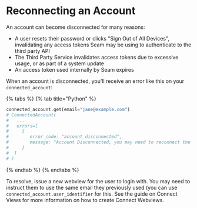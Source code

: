 # Reconnecting an Account

An account can become disconnected for many reasons:

* A user resets their password or clicks "Sign Out of All Devices", invalidating any access tokens Seam may be using to authenticate to the third party API
* The Third Party Service invalidates access tokens due to excessive usage, or as part of a system update
* An access token used internally by Seam expires

When an account is disconnected, you'll receive an error like this on your `connected_account`:

{% tabs %}
{% tab title="Python" %}
```python
connected_account.get(email="jane@example.com")
# ConnectedAccount(
#   ...
#   errors=[
#     {
#        error_code: "account_disconnected",
#        message: "Account Disconnected, you may need to reconnect the account with a new webview..."
#     }
#  ]
# )
```
{% endtab %}
{% endtabs %}

To resolve, issue a new webview for the user to login with. You may need to instruct them to use the same email they previously used (you can use `connected_account.user_identifier` for this. See the guide on Connect Views for more information on how to create Connect Webviews.
